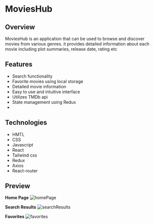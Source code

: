 <h1>
  MoviesHub
</h1>

## Overview

MoviesHub is an application that can be used to browse and discover movies from various genres. it provides detailed information about each movie including plot summaries, release date, rating etc

## Features

<ul>
  <li>Search functionality</li>
  <li>Favorite movies using local storage</li>
  <li>Detailed movie information</li>
  <li>Easy to use and intuitive interface</li>
  <li>Utilizes TMDb api</li>
  <li>State management using Redux<li>
</ul>

## Technologies

<ul>
  <li>HMTL</li>
  <li>CSS</li>
  <li>Javascript</li>
  <li>React</li>
  <li>Tailwind css</li>
  <li>Redux</li>
  <li>Axios</li>
  <li>React-router</li>
</ul>

## Preview

<b>Home Page</b>
![homePage](https://github.com/shakir-xcode/movies-app/assets/125987776/819c60dc-a251-4de3-bbf8-2324c6a0cc63)

<b>Search Results</b>
![searchResults](https://github.com/shakir-xcode/movies-app/assets/125987776/49c9eb4f-fe3b-4e4b-bc34-a02ce2a505b9)

<b>Favorites</b> 
![favorites](https://github.com/shakir-xcode/movies-app/assets/125987776/a26d97a2-7ef4-48fb-80c4-1b777ce8136d)

